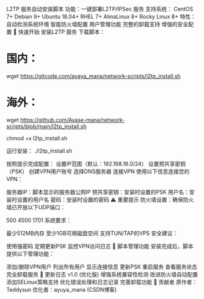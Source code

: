 L2TP 服务自动安装脚本
功能：一键部署L2TP/IPSec 服务
支持系统：
CentOS 7+
Debian 9+
Ubuntu 18.04+
RHEL 7+
AlmaLinux 8+
Rocky Linux 8+
特性：
自动检测系统环境
智能防火墙配置
用户管理功能
完整的卸载支持
增强的安全配置
🚀 快速开始
安装L2TP 服务
下载脚本：
# 国内：
wget https://gitcode.com/ayaya_mana/network-scripts/l2tp_install.sh

# 海外：
wget https://github.com/Ayase-mana/network-scripts/blob/main/l2tp_install.sh

chmod +x l2tp_install.sh

运行安装：
./l2tp_install.sh

按照提示完成配置：
设置IP范围（默认：192.168.18.0/24）
设置预共享密钥（PSK）
创建VPN用户账号
选择DNS服务器
连接VPN
使用以下信息连接您的VPN：

服务器IP：脚本显示的服务器公网IP
预共享密钥：安装时设置的PSK
用户名：安装时设置的用户名
密码：安装时设置的密码
⚠️ 重要提示
防火墙设置：确保防火墙已开放以下UDP端口：

500
4500
1701
系统要求：

最少512MB内存
至少1GB可用磁盘空间
支持TUN/TAP的VPS
安全建议：

使用强密码
定期更新PSK
监控VPN访问日志
🔧 脚本管理功能
安装完成后，脚本提供以下管理功能：

添加/删除VPN用户
列出所有用户
显示连接信息
更新PSK
重启服务
查看服务状态
完全卸载服务
📝 更新日志
v1.0 (优化版)
增强系统兼容性检测
改进防火墙自动配置
添加SELinux策略支持
优化错误处理和日志记录
完善卸载功能
👥 贡献者
原作者：Teddysun
优化者：ayuya_mana (CSDN博客)

